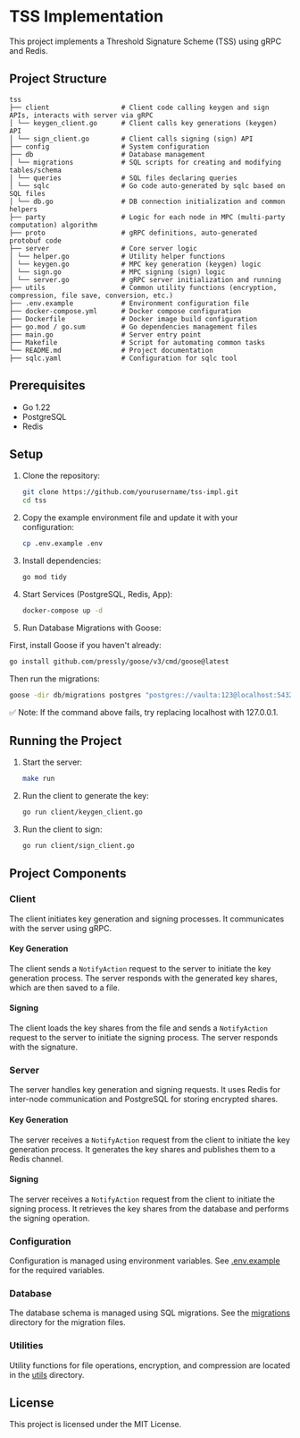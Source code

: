 # TSS Implementation

This project implements a Threshold Signature Scheme (TSS) using gRPC and Redis.

## Project Structure

```
tss
├── client                  # Client code calling keygen and sign APIs, interacts with server via gRPC
│ └── keygen_client.go      # Client calls key generations (keygen) API
│ └── sign_client.go        # Client calls signing (sign) API
├── config                  # System configuration
├── db                      # Database management
│ └── migrations            # SQL scripts for creating and modifying tables/schema
│ └── queries               # SQL files declaring queries
│ └── sqlc                  # Go code auto-generated by sqlc based on SQL files
│ └── db.go                 # DB connection initialization and common helpers
├── party                   # Logic for each node in MPC (multi-party computation) algorithm
├── proto                   # gRPC definitions, auto-generated protobuf code
├── server                  # Core server logic
│ └── helper.go             # Utility helper functions
│ └── keygen.go             # MPC key generation (keygen) logic
│ └── sign.go               # MPC signing (sign) logic
│ └── server.go             # gRPC server initialization and running
├── utils                   # Common utility functions (encryption, compression, file save, conversion, etc.)
├── .env.example            # Environment configuration file
├── docker-compose.yml      # Docker compose configuration
├── Dockerfile              # Docker image build configuration
├── go.mod / go.sum         # Go dependencies management files
├── main.go                 # Server entry point
├── Makefile                # Script for automating common tasks
└── README.md               # Project documentation
├── sqlc.yaml               # Configuration for sqlc tool
```

## Prerequisites

- Go 1.22
- PostgreSQL
- Redis

## Setup

1. Clone the repository:

   ```sh
   git clone https://github.com/yourusername/tss-impl.git
   cd tss
   ```

2. Copy the example environment file and update it with your configuration:

   ```sh
   cp .env.example .env
   ```

3. Install dependencies:

   ```sh
   go mod tidy
   ```

4. Start Services (PostgreSQL, Redis, App):

   ```sh
   docker-compose up -d
   ```

5. Run Database Migrations with Goose:

First, install Goose if you haven't already:

   ```sh
   go install github.com/pressly/goose/v3/cmd/goose@latest
   ```

Then run the migrations:

   ```sh
   goose -dir db/migrations postgres "postgres://vaulta:123@localhost:5432/mpc_key?sslmode=disable" up
   ```

   ✅ Note: If the command above fails, try replacing localhost with 127.0.0.1.

## Running the Project

1. Start the server:

   ```sh
   make run
   ```

2. Run the client to generate the key:
   ```sh
   go run client/keygen_client.go
   ```

3. Run the client to sign:
   ```sh
   go run client/sign_client.go
   ```

## Project Components

### Client

The client initiates key generation and signing processes. It communicates with the server using gRPC.

#### Key Generation

The client sends a `NotifyAction` request to the server to initiate the key generation process. The server responds with the generated key shares, which are then saved to a file.

#### Signing

The client loads the key shares from the file and sends a `NotifyAction` request to the server to initiate the signing process. The server responds with the signature.

### Server

The server handles key generation and signing requests. It uses Redis for inter-node communication and PostgreSQL for storing encrypted shares.

#### Key Generation

The server receives a `NotifyAction` request from the client to initiate the key generation process. It generates the key shares and publishes them to a Redis channel.

#### Signing

The server receives a `NotifyAction` request from the client to initiate the signing process. It retrieves the key shares from the database and performs the signing operation.

### Configuration

Configuration is managed using environment variables. See [.env.example](http://_vscodecontentref_/2) for the required variables.

### Database

The database schema is managed using SQL migrations. See the [migrations](http://_vscodecontentref_/3) directory for the migration files.

### Utilities

Utility functions for file operations, encryption, and compression are located in the [utils](http://_vscodecontentref_/4) directory.

## License

This project is licensed under the MIT License.
